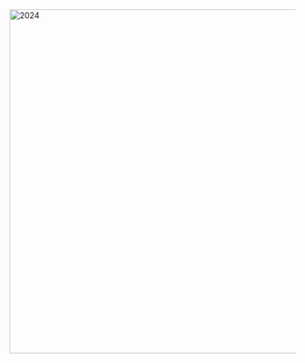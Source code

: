 <img width="1277" height="605" alt="2024" src="https://github.com/user-attachments/assets/9f6274aa-f768-4e36-acd4-d9749ba1f2fc" />
